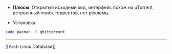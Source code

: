 
- **Плюсы**: Открытый исходный код, интерфейс похож на µTorrent, встроенный поиск торрентов, нет рекламы.

- Установка:

```bash
sudo pacman -S qbittorrent
```

---

[[Arch Linux Database]]
